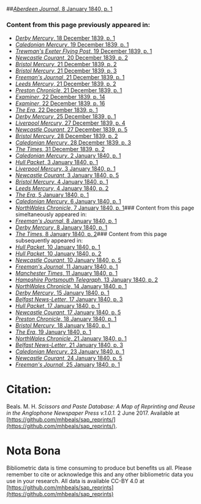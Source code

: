##[*Aberdeen Journal*, 8 January 1840, p. 1](https://mhbeals.github.io/sap_html/Aberdeen-Journal/Aberdeen-Journal-8-January-1840-p-1)

### Content from this page previously appeared in:
+ [*Derby Mercury*, 18 December 1839, p. 1](https://mhbeals.github.io/sap_html/Derby-Mercury/Derby-Mercury-18-December-1839-p-1)
+ [*Caledonian Mercury*, 19 December 1839, p. 1](https://mhbeals.github.io/sap_html/Caledonian-Mercury/Caledonian-Mercury-19-December-1839-p-1)
+ [*Trewman's Exeter Flying Post*, 19 December 1839, p. 1](https://mhbeals.github.io/sap_html/Trewman's-Exeter-Flying-Post/Trewman's-Exeter-Flying-Post-19-December-1839-p-1)
+ [*Newcastle Courant*, 20 December 1839, p. 2](https://mhbeals.github.io/sap_html/Newcastle-Courant/Newcastle-Courant-20-December-1839-p-2)
+ [*Bristol Mercury*, 21 December 1839, p. 2](https://mhbeals.github.io/sap_html/Bristol-Mercury/Bristol-Mercury-21-December-1839-p-2)
+ [*Bristol Mercury*, 21 December 1839, p. 3](https://mhbeals.github.io/sap_html/Bristol-Mercury/Bristol-Mercury-21-December-1839-p-3)
+ [*Freeman's Journal*, 21 December 1839, p. 1](https://mhbeals.github.io/sap_html/Freeman's-Journal/Freeman's-Journal-21-December-1839-p-1)
+ [*Leeds Mercury*, 21 December 1839, p. 2](https://mhbeals.github.io/sap_html/Leeds-Mercury/Leeds-Mercury-21-December-1839-p-2)
+ [*Preston Chronicle*, 21 December 1839, p. 1](https://mhbeals.github.io/sap_html/Preston-Chronicle/Preston-Chronicle-21-December-1839-p-1)
+ [*Examiner*, 22 December 1839, p. 14](https://mhbeals.github.io/sap_html/Examiner/Examiner-22-December-1839-p-14)
+ [*Examiner*, 22 December 1839, p. 16](https://mhbeals.github.io/sap_html/Examiner/Examiner-22-December-1839-p-16)
+ [*The Era*, 22 December 1839, p. 1](https://mhbeals.github.io/sap_html/The-Era/The-Era-22-December-1839-p-1)
+ [*Derby Mercury*, 25 December 1839, p. 1](https://mhbeals.github.io/sap_html/Derby-Mercury/Derby-Mercury-25-December-1839-p-1)
+ [*Liverpool Mercury*, 27 December 1839, p. 4](https://mhbeals.github.io/sap_html/Liverpool-Mercury/Liverpool-Mercury-27-December-1839-p-4)
+ [*Newcastle Courant*, 27 December 1839, p. 5](https://mhbeals.github.io/sap_html/Newcastle-Courant/Newcastle-Courant-27-December-1839-p-5)
+ [*Bristol Mercury*, 28 December 1839, p. 2](https://mhbeals.github.io/sap_html/Bristol-Mercury/Bristol-Mercury-28-December-1839-p-2)
+ [*Caledonian Mercury*, 28 December 1839, p. 3](https://mhbeals.github.io/sap_html/Caledonian-Mercury/Caledonian-Mercury-28-December-1839-p-3)
+ [*The Times*, 31 December 1839, p. 2](https://mhbeals.github.io/sap_html/The-Times/The-Times-31-December-1839-p-2)
+ [*Caledonian Mercury*, 2 January 1840, p. 1](https://mhbeals.github.io/sap_html/Caledonian-Mercury/Caledonian-Mercury-2-January-1840-p-1)
+ [*Hull Packet*, 3 January 1840, p. 1](https://mhbeals.github.io/sap_html/Hull-Packet/Hull-Packet-3-January-1840-p-1)
+ [*Liverpool Mercury*, 3 January 1840, p. 1](https://mhbeals.github.io/sap_html/Liverpool-Mercury/Liverpool-Mercury-3-January-1840-p-1)
+ [*Newcastle Courant*, 3 January 1840, p. 5](https://mhbeals.github.io/sap_html/Newcastle-Courant/Newcastle-Courant-3-January-1840-p-5)
+ [*Bristol Mercury*, 4 January 1840, p. 1](https://mhbeals.github.io/sap_html/Bristol-Mercury/Bristol-Mercury-4-January-1840-p-1)
+ [*Leeds Mercury*, 4 January 1840, p. 2](https://mhbeals.github.io/sap_html/Leeds-Mercury/Leeds-Mercury-4-January-1840-p-2)
+ [*The Era*, 5 January 1840, p. 1](https://mhbeals.github.io/sap_html/The-Era/The-Era-5-January-1840-p-1)
+ [*Caledonian Mercury*, 6 January 1840, p. 1](https://mhbeals.github.io/sap_html/Caledonian-Mercury/Caledonian-Mercury-6-January-1840-p-1)
+ [*NorthWales Chronicle*, 7 January 1840, p. 1](https://mhbeals.github.io/sap_html/NorthWales-Chronicle/NorthWales-Chronicle-7-January-1840-p-1)### Content from this page simeltaneously appeared in:
+ [*Freeman's Journal*, 8 January 1840, p. 1](https://mhbeals.github.io/sap_html/Freeman's-Journal/Freeman's-Journal-8-January-1840-p-1)
+ [*Derby Mercury*, 8 January 1840, p. 1](https://mhbeals.github.io/sap_html/Derby-Mercury/Derby-Mercury-8-January-1840-p-1)
+ [*The Times*, 8 January 1840, p. 2](https://mhbeals.github.io/sap_html/The-Times/The-Times-8-January-1840-p-2)### Content from this page subsequently appeared in:
+ [*Hull Packet*, 10 January 1840, p. 1](https://mhbeals.github.io/sap_html/Hull-Packet/Hull-Packet-10-January-1840-p-1)
+ [*Hull Packet*, 10 January 1840, p. 2](https://mhbeals.github.io/sap_html/Hull-Packet/Hull-Packet-10-January-1840-p-2)
+ [*Newcastle Courant*, 10 January 1840, p. 5](https://mhbeals.github.io/sap_html/Newcastle-Courant/Newcastle-Courant-10-January-1840-p-5)
+ [*Freeman's Journal*, 11 January 1840, p. 1](https://mhbeals.github.io/sap_html/Freeman's-Journal/Freeman's-Journal-11-January-1840-p-1)
+ [*Manchester Times*, 11 January 1840, p. 1](https://mhbeals.github.io/sap_html/Manchester-Times/Manchester-Times-11-January-1840-p-1)
+ [*Hampshire Portsmouth Telegraph*, 13 January 1840, p. 2](https://mhbeals.github.io/sap_html/Hampshire-Portsmouth-Telegraph/Hampshire-Portsmouth-Telegraph-13-January-1840-p-2)
+ [*NorthWales Chronicle*, 14 January 1840, p. 1](https://mhbeals.github.io/sap_html/NorthWales-Chronicle/NorthWales-Chronicle-14-January-1840-p-1)
+ [*Derby Mercury*, 15 January 1840, p. 1](https://mhbeals.github.io/sap_html/Derby-Mercury/Derby-Mercury-15-January-1840-p-1)
+ [*Belfast News-Letter*, 17 January 1840, p. 3](https://mhbeals.github.io/sap_html/Belfast-News-Letter/Belfast-News-Letter-17-January-1840-p-3)
+ [*Hull Packet*, 17 January 1840, p. 1](https://mhbeals.github.io/sap_html/Hull-Packet/Hull-Packet-17-January-1840-p-1)
+ [*Newcastle Courant*, 17 January 1840, p. 5](https://mhbeals.github.io/sap_html/Newcastle-Courant/Newcastle-Courant-17-January-1840-p-5)
+ [*Preston Chronicle*, 18 January 1840, p. 1](https://mhbeals.github.io/sap_html/Preston-Chronicle/Preston-Chronicle-18-January-1840-p-1)
+ [*Bristol Mercury*, 18 January 1840, p. 1](https://mhbeals.github.io/sap_html/Bristol-Mercury/Bristol-Mercury-18-January-1840-p-1)
+ [*The Era*, 19 January 1840, p. 1](https://mhbeals.github.io/sap_html/The-Era/The-Era-19-January-1840-p-1)
+ [*NorthWales Chronicle*, 21 January 1840, p. 1](https://mhbeals.github.io/sap_html/NorthWales-Chronicle/NorthWales-Chronicle-21-January-1840-p-1)
+ [*Belfast News-Letter*, 21 January 1840, p. 3](https://mhbeals.github.io/sap_html/Belfast-News-Letter/Belfast-News-Letter-21-January-1840-p-3)
+ [*Caledonian Mercury*, 23 January 1840, p. 1](https://mhbeals.github.io/sap_html/Caledonian-Mercury/Caledonian-Mercury-23-January-1840-p-1)
+ [*Newcastle Courant*, 24 January 1840, p. 5](https://mhbeals.github.io/sap_html/Newcastle-Courant/Newcastle-Courant-24-January-1840-p-5)
+ [*Freeman's Journal*, 25 January 1840, p. 1](https://mhbeals.github.io/sap_html/Freeman's-Journal/Freeman's-Journal-25-January-1840-p-1)
                    
# Citation: 

Beals. M. H. *Scissors and Paste Database: A Map of Reprinting and Reuse in the Anglophone Newspaper Press v.1.0.1.* 2 June 2017. Available at [https://github.com/mhbeals/sap_reprints/](https://github.com/mhbeals/sap_reprints/). 
                    
# Nota Bona

Bibliometric data is time consuming to produce but benefits us all. Please remember to cite or acknowledge this and any other bibliometric data you use in your research. All data is available CC-BY 4.0 at [https://github.com/mhbeals/sap_reprints](https://github.com/mhbeals/sap_reprints)